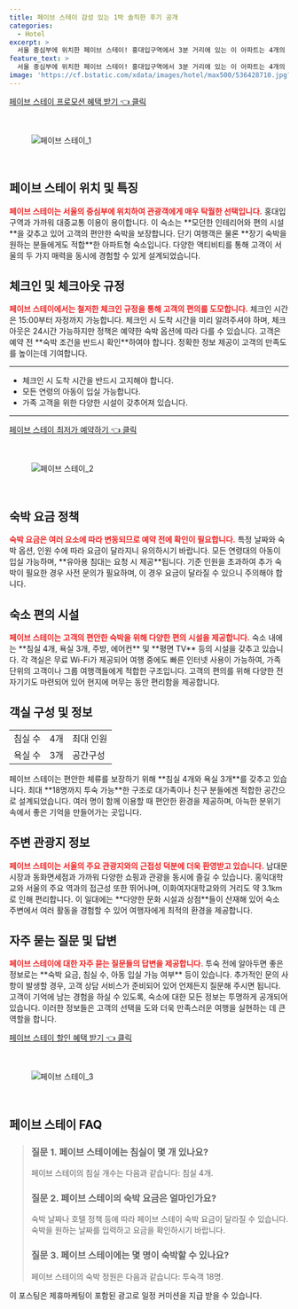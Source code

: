```yaml
---
title: 페이브 스테이 감성 있는 1박 솔직한 후기 공개
categories:
  - Hotel
excerpt: >
  서울 중심부에 위치한 페이브 스테이! 홍대입구역에서 3분 거리에 있는 이 아파트는 4개의 침실과 도시 전망 무료 WiFi를 제공합니다. 가족 단위 여행객에게 인기 만점 예약 조건을 꼭 확인해보세요!
feature_text: >
  서울 중심부에 위치한 페이브 스테이! 홍대입구역에서 3분 거리에 있는 이 아파트는 4개의 침실과 도시 전망 무료 WiFi를 제공합니다. 가족 단위 여행객에게 인기 만점 예약 조건을 꼭 확인해보세요!
image: 'https://cf.bstatic.com/xdata/images/hotel/max500/536428710.jpg?k=932c005385f0925a2491a9f8d2870cf31d476525dc063e774358247827842e67&o=&hp=1'
---
```


<p><a class="modoo-button" href="https://tinyurl.com/294wu4ps" rel="nofollow noopener">페이브 스테이 프로모션 혜택 받기 👈 클릭</a></p><br/>
<figure class="image"><img alt="페이브 스테이_1" src="https://cf.bstatic.com/xdata/images/hotel/max1024x768/536428713.jpg?k=37c327e73380e51896eafd2cc274b145419eced85149da595119ca862587078a&amp;o=&amp;hp=1"/></figure><br/>

<h2 id="페이브_스테이_위치_및_특징">페이브 스테이 위치 및 특징</h2>
<p><b><span style="color: #ee2323;">페이브 스테이는 서울의 중심부에 위치하여 관광객에게 매우 탁월한 선택입니다.</span></b> 홍대입구역과 가까워 대중교통 이용이 용이합니다. 이 숙소는 **모던한 인테리어와 편의 시설**을 갖추고 있어 고객의 편안한 숙박을 보장합니다. 단기 여행객은 물론 **장기 숙박을 원하는 분들에게도 적합**한 아파트형 숙소입니다. 다양한 액티비티를 통해 고객이 서울의 두 가지 매력을 동시에 경험할 수 있게 설계되었습니다.</p>
<h2 id="체크인_및_체크아웃_규정">체크인 및 체크아웃 규정</h2>
<p><b><span style="color: #ee2323;">페이브 스테이에서는 철저한 체크인 규정을 통해 고객의 편의를 도모합니다.</span></b> 체크인 시간은 15:00부터 자정까지 가능합니다. 체크인 시 도착 시간을 미리 알려주셔야 하며, 체크아웃은 24시간 가능하지만 정책은 예약한 숙박 옵션에 따라 다를 수 있습니다. 고객은 예약 전 **숙박 조건을 반드시 확인**하여야 합니다. 정확한 정보 제공이 고객의 만족도를 높이는데 기여합니다.</p>
<hr/>
<ul>
<li>체크인 시 도착 시간을 반드시 고지해야 합니다.</li>
<li>모든 연령의 아동이 입실 가능합니다.</li>
<li>가족 고객을 위한 다양한 시설이 갖추어져 있습니다.</li>
</ul>
<hr/>
<p><a class="modoo-button" href="https://tinyurl.com/294wu4ps" rel="nofollow noopener">페이브 스테이 최저가 예약하기 👈 클릭</a></p><br/>
<figure class="image"><img alt="페이브 스테이_2" src="https://cf.bstatic.com/xdata/images/hotel/max500/536428710.jpg?k=932c005385f0925a2491a9f8d2870cf31d476525dc063e774358247827842e67&amp;o=&amp;hp=1"/></figure><br/>
<h2 id="숙박_요금_정책">숙박 요금 정책</h2>
<p><b><span style="color: #ee2323;">숙박 요금은 여러 요소에 따라 변동되므로 예약 전에 확인이 필요합니다.</span></b> 특정 날짜와 숙박 옵션, 인원 수에 따라 요금이 달라지니 유의하시기 바랍니다. 모든 연령대의 아동이 입실 가능하며, **유아용 침대는 요청 시 제공**됩니다. 기준 인원을 초과하여 추가 숙박이 필요한 경우 사전 문의가 필요하며, 이 경우 요금이 달라질 수 있으니 주의해야 합니다.</p>
<h2 id="숙소_편의_시설">숙소 편의 시설</h2>
<p><b><span style="color: #ee2323;">페이브 스테이는 고객의 편안한 숙박을 위해 다양한 편의 시설을 제공합니다.</span></b> 숙소 내에는 **침실 4개, 욕실 3개, 주방, 에어컨** 및 **평면 TV** 등의 시설을 갖추고 있습니다. 각 객실은 무료 Wi-Fi가 제공되어 여행 중에도 빠른 인터넷 사용이 가능하여, 가족 단위의 고객이나 그룹 여행객들에게 적합한 구조입니다. 고객의 편의를 위해 다양한 전자기기도 마련되어 있어 현지에 머무는 동안 편리함을 제공합니다.</p>
<h2 id="객실_구성_및_정보">객실 구성 및 정보</h2>
<table>
<tr>
<td>침실 수</td>
<td>4개</td>
<td>최대 인원</td>
</tr>
<tr>
<td>욕실 수</td>
<td>3개</td>
<td>공간구성</td>
</tr>
</table>
<p>페이브 스테이는 편안한 체류를 보장하기 위해 **침실 4개와 욕실 3개**를 갖추고 있습니다. 최대 **18명까지 투숙 가능**한 구조로 대가족이나 친구 분들에겐 적합한 공간으로 설계되었습니다. 여러 명이 함께 이용할 때 편안한 환경을 제공하며, 아늑한 분위기 속에서 좋은 기억을 만들어가는 곳입니다.</p>
<h2 id="주변_관광지_정보">주변 관광지 정보</h2>
<p><b><span style="color: #ee2323;">페이브 스테이는 서울의 주요 관광지와의 근접성 덕분에 더욱 환영받고 있습니다.</span></b> 남대문 시장과 동화면세점과 가까워 다양한 쇼핑과 관광을 동시에 즐길 수 있습니다. 홍익대학교와 서울의 주요 역과의 접근성 또한 뛰어나며, 이화여자대학교와의 거리도 약 3.1km로 인해 편리합니다. 이 일대에는 **다양한 문화 시설과 상점**들이 산재해 있어 숙소 주변에서 여러 활동을 경험할 수 있어 여행자에게 최적의 환경을 제공합니다.</p>
<h2 id="자주_묻는_질문_및_답변">자주 묻는 질문 및 답변</h2>
<p><b><span style="color: #ee2323;">페이브 스테이에 대한 자주 묻는 질문들의 답변을 제공합니다.</span></b> 투숙 전에 알아두면 좋은 정보로는 **숙박 요금, 침실 수, 아동 입실 가능 여부** 등이 있습니다. 추가적인 문의 사항이 발생할 경우, 고객 상담 서비스가 준비되어 있어 언제든지 질문해 주시면 됩니다. 고객이 기억에 남는 경험을 하실 수 있도록, 숙소에 대한 모든 정보는 투명하게 공개되어 있습니다. 이러한 정보들은 고객의 선택을 도와 더욱 만족스러운 여행을 실현하는 데 큰 역할을 합니다.</p>

<p><a class="modoo-button" href="https://tinyurl.com/294wu4ps" rel="nofollow noopener">페이브 스테이 할인 혜택 받기 👈 클릭</a></p><br>

<figure class="image"><img src="https://cf.bstatic.com/xdata/images/hotel/max500/536428619.jpg?k=4b4d6cdd4f9469e9195e8a39284b2f57ca4ea3b7707e3cef98437783de044b6d&o=&hp=1" alt="페이브 스테이_3"></figure><br>
<h2 id="페이브 스테이_FAQ">페이브 스테이 FAQ</h2>
<div itemscope="" itemtype="https://schema.org/FAQPage"> <blockquote> <div itemscope="" itemprop="mainEntity" itemtype="https://schema.org/Question"> <h3 id="질문_1" itemprop="name">질문 1. 페이브 스테이에는 침실이 몇 개 있나요?</h3> <div itemscope="" itemprop="acceptedAnswer" itemtype="https://schema.org/Answer"> <span itemprop="text"> <p>페이브 스테이의 침실 개수는 다음과 같습니다: 침실 4개.</p> </span> </div> </div> <div itemscope="" itemprop="mainEntity" itemtype="https://schema.org/Question"> <h3 id="질문_2" itemprop="name">질문 2. 페이브 스테이의 숙박 요금은 얼마인가요?</h3> <div itemscope="" itemprop="acceptedAnswer" itemtype="https://schema.org/Answer"> <span itemprop="text"> <p>숙박 날짜나 호텔 정책 등에 따라 페이브 스테이 숙박 요금이 달라질 수 있습니다. 숙박을 원하는 날짜를 입력하고 요금을 확인하시기 바랍니다.</p> </span> </div> </div> <div itemscope="" itemprop="mainEntity" itemtype="https://schema.org/Question"> <h3 id="질문_3" itemprop="name">질문 3. 페이브 스테이에는 몇 명이 숙박할 수 있나요?</h3> <div itemscope="" itemprop="acceptedAnswer" itemtype="https://schema.org/Answer"> <span itemprop="text"> <p>페이브 스테이의 숙박 정원은 다음과 같습니다: 투숙객 18명.</p> </span> </div> </div> </blockquote> </div><p>이 포스팅은 제휴마케팅이 포함된 광고로 일정 커미션을 지급 받을 수 있습니다.</p>

